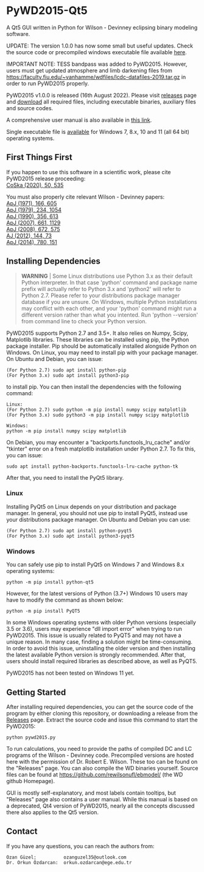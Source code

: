 # PyWD2015-Qt5
A Qt5 GUI written in Python for Wilson - Devinney eclipsing binary modeling software.

UPDATE: The version 1.0.0 has now some small but useful updates. Check the source code or precompiled windows executable file available [here](https://github.com/Varnani/pywd2015-qt5/releases/download/v1.0.0/pywd2015_win64bit_1November2025.exe).

IMPORTANT NOTE: TESS bandpass was added to PyWD2015. However, users must get updated atmosphere and limb darkening files from https://faculty.fiu.edu/~vanhamme/wdfiles/lcdc-datafiles-2019.tar.gz in order to run PyWD2015 properly.

PyWD2015 v1.0.0 is released (16th August 2022). Please visit [releases](https://github.com/Varnani/pywd2015-qt5/releases) page and [download](https://github.com/Varnani/pywd2015-qt5/releases/download/v1.0.0/wd-precompiled.zip) all required files, including executable binaries, auxiliary files and source codes. 

A comprehensive user manual is also available in [this link](https://github.com/Varnani/pywd2015-qt5/releases/download/v1.0.0/PyWD2015_qt5_manual.pdf).

Single executable file is [available](https://github.com/Varnani/pywd2015-qt5/releases/download/v1.0.0/pywd2015_win64bit_1November2025.exe) for Windows 7, 8.x, 10 and 11 (all 64 bit) operating systems.

## First Things First
If you happen to use this software in a scientific work, please cite PyWD2015 release proceeding:  
[CoSka (2020), 50, 535](https://ui.adsabs.harvard.edu/abs/2020CoSka..50..535G/abstract)  

You must also properly cite relevant Wilson - Devinney papers:  
[ApJ (1971), 166, 605](https://ui.adsabs.harvard.edu/abs/1971ApJ...166..605W/abstract)  
[ApJ (1979), 234, 1054](https://ui.adsabs.harvard.edu/abs/1979ApJ...234.1054W/abstract)  
[ApJ (1990), 356, 613](https://ui.adsabs.harvard.edu/abs/1990ApJ...356..613W/abstract)  
[ApJ (2007), 661, 1129](https://ui.adsabs.harvard.edu/abs/2007ApJ...661.1129V/abstract)  
[ApJ (2008), 672, 575](https://ui.adsabs.harvard.edu/abs/2008ApJ...672..575W/abstract)  
[AJ (2012), 144, 73](https://ui.adsabs.harvard.edu/abs/2012AJ....144...73W/abstract)  
[ApJ (2014), 780, 151](https://ui.adsabs.harvard.edu/abs/2014ApJ...780..151W/abstract)

## Installing Dependencies

> **WARNING** | Some Linux distributions use Python 3.x as their default Python interpreter. In that case 'python' command and package name prefix will actually refer to Python 3.x and 'python2' will refer to Python 2.7. Please refer to your distributions package manager database if you are unsure. On Windows, multiple Python installations may conflict with each other, and your 'python' command might run a different version rather than what you intented. Run 'python --version' from command line to check your Python version. 

PyWD2015 supports Python 2.7 and 3.5+. It also relies on Numpy, Scipy, Matplotlib libraries. These libraries can be installed using pip, the Python package installer. Pip should be automatically installed alongside Python on Windows. On Linux, you may need to install pip with your package manager. On Ubuntu and Debian, you can issue:

```shell
(For Python 2.7) sudo apt install python-pip
(For Python 3.x) sudo apt install python3-pip
```   

to install pip. You can then install the dependencies with the following command:  

```shell
Linux: 
(For Python 2.7) sudo python -m pip install numpy scipy matplotlib
(For Python 3.x) sudo python3 -m pip install numpy scipy matplotlib

Windows:
python -m pip install numpy scipy matplotlib
```

On Debian, you may encounter a "backports.functools_lru_cache" and/or "tkinter" error on a fresh matplotlib installation under Python 2.7. To fix this, you can issue:  

```shell
sudo apt install python-backports.functools-lru-cache python-tk
```  

After that, you need to install the PyQt5 library.

### Linux
Installing PyQt5 on Linux depends on your distribution and package manager. In general, you should not use pip to install PyQt5, instead use your distributions package manager. On Ubuntu and Debian you can use:  

```shell
(For Python 2.7) sudo apt install python-pyqt5
(For Python 3.x) sudo apt install python3-pyqt5
```  

### Windows
You can safely use pip to install PyQt5 on Windows 7 and Windows 8.x operating systems:  

```shell
python -m pip install python-qt5
```  

However, for the latest versions of Python (3.7+) Windows 10 users may have to modify 
the command as shown below:

```shell
python -m pip install PyQT5
```  

In some Windows operating systems with older Python versions (especially 3.5 or 3.6), users may experience "dll import error" when trying to run PyWD2015. This issue is usually related to PyQT5 and may not have a unique reason. In many case, finding a solution might be time-consuming. In order to avoid this issue, uninstalling the older version and then installing the latest available Python version is strongly recommended. After that, users should install required libraries as described above, as well as PyQT5. 

PyWD2015 has not been tested on Windows 11 yet.

## Getting Started

After installing required dependencies, you can get the source code of the program by either cloning this repository, or downloading a release from the [Releases](https://github.com/Varnani/pywd2015-qt5/releases) page. Extract the source code and issue this command to start the PyWD2015:

```shell
python pywd2015.py
```

To run calculations, you need to provide the paths of compiled DC and LC programs of the Wilson - Devinney code. Precompiled versions are hosted here with the permission of Dr. Robert E. Wilson. These too can be found on the "Releases" page. You can also compile the WD binaries yourself. Source files can be found at https://github.com/rewilsonufl/ebmodel/ (the WD github Homepage).

GUI is mostly self-explanatory, and most labels contain tooltips, but "Releases" page also contains a user manual. While this manual is based on a deprecated, Qt4 version of PyWD2015, nearly all the concepts discussed there also applies to the Qt5 version.

## Contact

If you have any questions, you can reach the authors from:

```
Ozan Güzel:          ozanguzel35@outlook.com  
Dr. Orkun Özdarcan:  orkun.ozdarcan@ege.edu.tr
``` 
